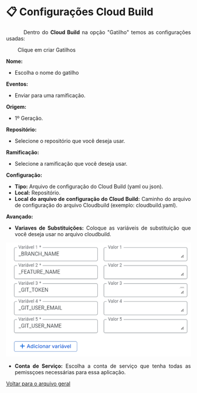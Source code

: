 <div style="text-align: justify;">

# 📋 Configurações Cloud Build
&nbsp;&nbsp;&nbsp;&nbsp;&nbsp;&nbsp;&nbsp;&nbsp;Dentro do **Cloud Build** na opção "Gatilho" temos as configurações usadas:  

&nbsp;&nbsp;&nbsp;&nbsp;&nbsp;&nbsp;&nbsp;&nbsp;Clique em criar Gatilhos  

**Nome:** 
- Escolha o nome do gatilho

**Eventos:**
- Enviar para uma ramificação.

**Origem:**
- 1º Geração.

**Repositório:**
- Selecione o repositório que você deseja usar.

**Ramificação:**
- Selecione a ramificação que você deseja usar.

**Configuração:**  
* **Tipo:** Arquivo de configuração do Cloud Build (yaml ou json).
* **Local:** Repositório.
* **Local do arquivo de configuração do Cloud Build:** Caminho do arquivo de configuração do arquivo Cloudbuild (exemplo: cloudbuild.yaml).

**Avançado:**
* **Variaves de Substituições:** Coloque as variáveis de substituição que você deseja usar no arquivo cloudbuild.

![Variaveis](../images/variaveis.png)

* **Conta de Serviço:** Escolha a conta de serviço que tenha todas as pemissçoes necessárias para essa aplicação.

[Voltar para o arquivo geral](../over-view.md)